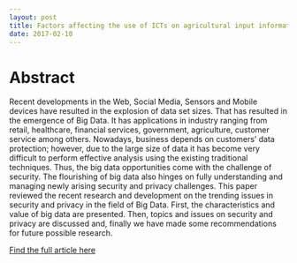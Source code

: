 ```yaml
---
layout: post
title: Factors affecting the use of ICTs on agricultural input information by farmers in developing countries
date: 2017-02-10
---
```


# Abstract

Recent developments in the Web, Social Media, Sensors and Mobile devices have resulted in the explosion of data set
sizes. That has resulted in the emergence of Big Data. It has applications in industry ranging from retail, healthcare,
financial services, government, agriculture, customer service among others. Nowadays, business depends on
customers’ data protection; however, due to the large size of data it has become very difficult to perform effective
analysis using the existing traditional techniques. Thus, the big data opportunities come with the challenge of security.
The flourishing of big data also hinges on fully understanding and managing newly arising security and privacy
challenges. This paper reviewed the recent research and development on the trending issues in security and privacy in
the field of Big Data. First, the characteristics and value of big data are presented. Then, topics and issues on security
and privacy are discussed and, finally we have made some recommendations for future possible research.

<a href="https://www.researchgate.net/publication/304253473_Factors_affecting_the_use_of_ICTs_on_agricultural_input_information_by_farmers_in_developing_countries"> Find the full article here</a>
